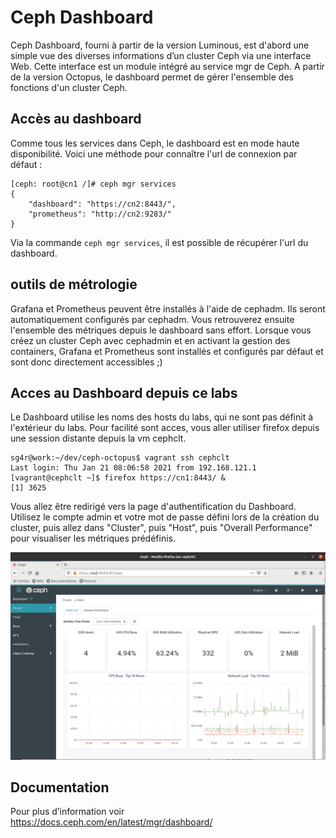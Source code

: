 # Ceph Dashboard
Ceph Dashboard, fourni à partir de la version Luminous, est d'abord une simple vue des diverses informations d’un cluster Ceph via une interface Web.
Cette interface est un module intégré au service mgr de Ceph.
A partir de la version Octopus, le dashboard permet de gérer l'ensemble des fonctions d'un cluster Ceph.

## Accès au dashboard
Comme tous les services dans Ceph, le dashboard est en mode haute disponibilité. Voici une méthode pour connaître l'url de connexion par défaut :
```
[ceph: root@cn1 /]# ceph mgr services
{
    "dashboard": "https://cn2:8443/",
    "prometheus": "http://cn2:9283/"
}
```
Via la commande ```ceph mgr services```, il est possible de récupérer l'url du dashboard. 
## outils de métrologie
Grafana et Prometheus peuvent être installés à l'aide de cephadm. Ils seront automatiquement configurés par cephadm. Vous retrouverez ensuite l'ensemble des métriques depuis le dashboard sans effort. Lorsque vous créez un cluster Ceph avec cephadmin et en activant la gestion des containers, Grafana et Prometheus sont installés et configurés par défaut et sont donc directement accessibles ;)
## Acces au Dashboard depuis ce labs
Le Dashboard utilise les noms des hosts du labs, qui ne sont pas définit à l'extérieur du labs. Pour facilité sont acces, vous aller utiliser firefox depuis une session distante depuis la vm cephclt.
```
sg4r@work:~/dev/ceph-octopus$ vagrant ssh cephclt
Last login: Thu Jan 21 08:06:58 2021 from 192.168.121.1
[vagrant@cephclt ~]$ firefox https://cn1:8443/ &
[1] 3625
```
Vous allez être redirigé vers la page d'authentification du Dashboard. Utilisez le compte admin et votre mot de passe défini lors de la création du cluster, puis allez dans "Cluster", puis "Host", puis "Overall Performance" pour visualiser les métriques prédéfinis.

![cephdashhostperformance](cephdashhostperformance.png)
## Documentation
Pour plus d’information voir https://docs.ceph.com/en/latest/mgr/dashboard/
